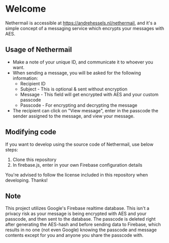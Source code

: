 # Welcome
Nethermail is accessible at https://andrehessels.nl/nethermail, and it's a simple concept of a messaging service which encrypts your messages with AES.

## Usage of Nethermail
- Make a note of your unique ID, and communicate it to whoever you want.
- When sending a message, you will be asked for the following information:
    - Recipient ID
    - Subject - This is optional & sent without encryption
    - Message - This field will get encrypted with AES and your custom passcode
    - Passcode - For encrypting and decrypting the message
- The recipient can click on "View message", enter in the passcode the sender assigned to the message, and view your message.

## Modifying code
If you want to develop using the source code of Nethermail, use below steps:
1. Clone this repository
2. In firebase.js, enter in your own Firebase configuration details

You're advised to follow the license included in this repository when developing. Thanks!

## Note
This project utilizes Google's Firebase realtime database. This isn't a privacy risk as your message is being encrypted with AES and your passcode, and then sent to the database. The passcode is deleted right after generating the AES-hash and before sending data to Firebase, which results in no one (not even Google) knowing the passcode and message contents except for you and anyone you share the passcode with.
